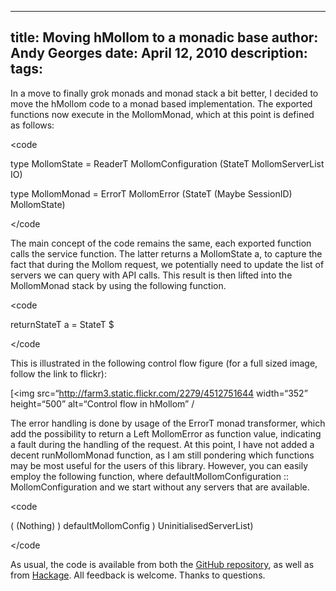 -----
title:  Moving hMollom to a monadic base
author: Andy Georges
date: April 12, 2010
description: 
tags: 
-----







In a move to finally grok monads and monad stack a bit better, I decided
to move the hMollom code to a monad based implementation. The exported
functions now execute in the MollomMonad, which at this point is defined
as follows:


<code


type MollomState = ReaderT MollomConfiguration (StateT MollomServerList
IO)


type MollomMonad = ErrorT MollomError (StateT (Maybe SessionID)
MollomState)


</code


The main concept of the code remains the same, each exported function
calls the service function. The latter returns a MollomState a, to
capture the fact that during the Mollom request, we potentially need to
update the list of servers we can query with API calls. This result is
then lifted into the MollomMonad stack by using the following function.


<code


returnStateT a = StateT $ 


</code


This is illustrated in the following control flow figure (for a full
sized image, follow the link to flickr):


[<img
src=“http://farm3.static.flickr.com/2279/4512751644
width=“352” height=“500” alt=“Control flow in hMollom”
/


The error handling is done by usage of the ErrorT monad transformer,
which add the possibility to return a Left MollomError as function
value, indicating a fault during the handling of the request. At this
point, I have not added a decent runMollomMonad function, as I am still
pondering which functions may be most useful for the users of this
library. However, you can easily employ the following function, where
defaultMollomConfiguration :: MollomConfiguration and we start without
any servers that are available.


<code


(
(Nothing) ) defaultMollomConfig ) UninitialisedServerList)


</code


As usual, the code is available from both the [GitHub
repository](http://github.com/itkovian/hMollom), as well as from
[Hackage](http://hackage.haskell.org/package/hMollom). All feedback is
welcome. Thanks to 
questions.
